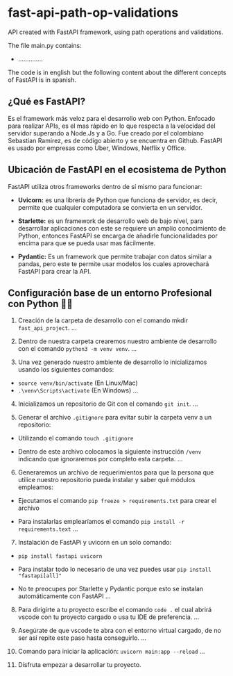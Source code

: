 # fast-api-path-op-validations

API created with FastAPI framework, using path operations and validations.

The file main.py contains:

- ..............

The code is in english but the following content about the different concepts of FastAPI is in spanish.


## ¿Qué es FastAPI?

Es el framework más veloz para el desarrollo web con Python. Enfocado para realizar APIs, es el mas rápido en lo que respecta a la velocidad del servidor superando a Node.Js y a Go. Fue creado por el colombiano Sebastian Ramirez, es de código abierto y se encuentra en Github. FastAPI es usado por empresas como Uber, Windows, Netflix y Office.


## Ubicación de FastAPI en el ecosistema de Python

FastAPI utiliza otros frameworks dentro de sí mismo para funcionar:

- **Uvicorn:** es una librería de Python que funciona de servidor, es decir, permite que cualquier computadora se convierta en un servidor.

- **Starlette:** es un framework de desarrollo web de bajo nivel, para desarrollar aplicaciones con este se requiere un amplio conocimiento de Python, entonces FastAPI se encarga de añadirle funcionalidades por encima para que se pueda usar mas fácilmente.

- **Pydantic:** Es un framework que permite trabajar con datos similar a pandas, pero este te permite usar modelos los cuales aprovechará FastAPI para crear la API.


## Configuración base de un entorno Profesional con Python 🐍💚

1. Creación de la carpeta de desarrollo con el comando mkdir `fast_api_project`.
...

2. Dentro de nuestra carpeta crearemos nuestro ambiente de desarrollo con el comando `python3 -m venv venv`.
...

3. Una vez generado nuestro ambiente de desarrollo lo inicializamos usando los siguientes comandos:

- `source venv/bin/activate` (En Linux/Mac)
- `.\venv\Scripts\activate` (En Windows)
...

4. Inicializamos un repositorio de Git con el comando `git init`.
...

5. Generar el archivo `.gitignore` para evitar subir la carpeta venv a un repositorio:

- Utilizando el comando `touch .gitignore`

- Dentro de este archivo colocamos la siguiente instrucción `/venv` indicando que ignoraremos por completo esta carpeta.
...

6. Generaremos un archivo de requerimientos para que la persona que utilice nuestro repositorio pueda instalar y saber qué módulos empleamos:

- Ejecutamos el comando `pip freeze > requirements.txt` para crear el archivo

- Para instalarlas emplearíamos el comando `pip install -r requirements.text`
...

7. Instalación de FastAPi y uvicorn en un solo comando:

- `pip install fastapi uvicorn`

- Para instalar todo lo necesario de una vez puedes usar `pip install "fastapi[all]"`

- No te preocupes por Starlette y Pydantic porque esto se instalan automáticamente con FastAPI
...

8. Para dirigirte a tu proyecto escribe el comando `code .` el cual abrirá vscode con tu proyecto cargado o usa tu IDE de preferencia.
...

9. Asegúrate de que vscode te abra con el entorno virtual cargado, de no ser así repite este paso hasta conseguirlo.
...

10. Comando para iniciar la aplicación: `uvicorn main:app --reload`
...

11. Disfruta empezar a desarrollar tu proyecto.
